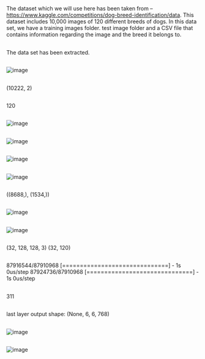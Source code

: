 ##

The dataset which we will use here has been taken from – https://www.kaggle.com/competitions/dog-breed-identification/data. This dataset includes 10,000 images of 120 different breeds of dogs. In this data set, we have a training images folder. test image folder and a CSV file that contains information regarding the image and the breed it belongs to.


##

The data set has been extracted.


##

![image](https://github.com/user-attachments/assets/2eb12184-45cc-44cc-b5ad-2c7d4362e0ef)

##
(10222, 2)


##
120

##

![image](https://github.com/user-attachments/assets/d32765ce-bf97-44d4-b960-a50e194c2cf5)


##

![image](https://github.com/user-attachments/assets/21e94d6e-00bd-45c2-b492-66c0f55aed7c)

##

![image](https://github.com/user-attachments/assets/2a0576e9-8590-40c0-b264-17ead6f38cf9)

##
![image](https://github.com/user-attachments/assets/b253173b-61c4-4dfc-8d1f-02132b08ce42)



##
((8688,), (1534,))


##

![image](https://github.com/user-attachments/assets/137774b4-55c0-4e3b-908f-14d51fb87f3d)



##

![image](https://github.com/user-attachments/assets/c243ebbd-afa9-46d8-bff5-6c91dafc1f77)



##

(32, 128, 128, 3) (32, 120)



##

87916544/87910968 [==============================] - 1s 0us/step
87924736/87910968 [==============================] - 1s 0us/step

##

311



##

last layer output shape:  (None, 6, 6, 768)


##


![image](https://github.com/user-attachments/assets/7f80d4e1-be66-4b6b-962c-5d29585e4b9d)



##

![image](https://github.com/user-attachments/assets/2b65c358-9bae-4726-8fca-f4ff8885a1f0)


##
